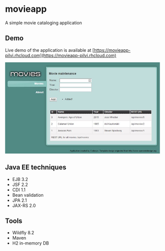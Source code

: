 # movieapp
A simple movie cataloging application

## Demo 
Live demo of the application is available at [https://movieapp-pilvi.rhcloud.com](https://movieapp-pilvi.rhcloud.com)

![Screenshot](misc/screenshot.jpg)
    
## Java EE techniques
- EJB 3.2
- JSF 2.2
- CDI 1.1
- Bean validation
- JPA 2.1
- JAX-RS 2.0

## Tools
- Wildfly 8.2
- Maven
- H2 in-memory DB


